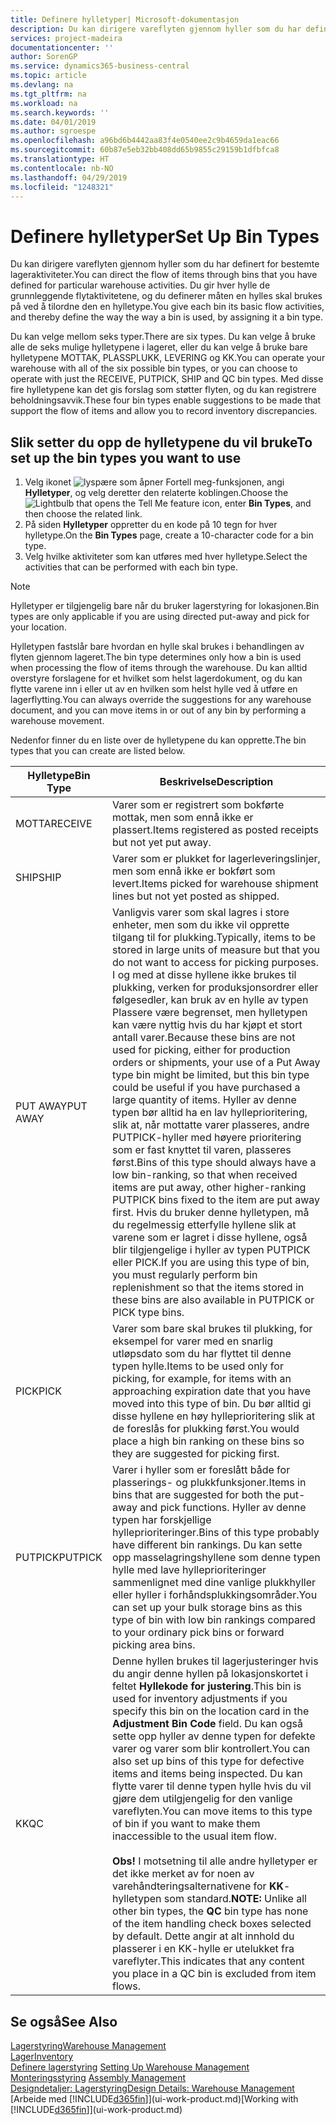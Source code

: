 ```yaml
---
title: Definere hylletyper| Microsoft-dokumentasjon
description: Du kan dirigere vareflyten gjennom hyller som du har definert for bestemte lageraktiviteter. Du gir hver hylle de grunnleggende flytaktivitetene, og du definerer måten en hylles skal brukes på ved å tilordne den en hylletype.
services: project-madeira
documentationcenter: ''
author: SorenGP
ms.service: dynamics365-business-central
ms.topic: article
ms.devlang: na
ms.tgt_pltfrm: na
ms.workload: na
ms.search.keywords: ''
ms.date: 04/01/2019
ms.author: sgroespe
ms.openlocfilehash: a96bd6b4442aa83f4e0540ee2c9b4659da1eac66
ms.sourcegitcommit: 60b87e5eb32bb408dd65b9855c29159b1dfbfca8
ms.translationtype: HT
ms.contentlocale: nb-NO
ms.lasthandoff: 04/29/2019
ms.locfileid: "1248321"
---
```

# <a name="set-up-bin-types"></a><span data-ttu-id="47799-104">Definere hylletyper</span><span class="sxs-lookup"><span data-stu-id="47799-104">Set Up Bin Types</span></span>
<span data-ttu-id="47799-105">Du kan dirigere vareflyten gjennom hyller som du har definert for bestemte lageraktiviteter.</span><span class="sxs-lookup"><span data-stu-id="47799-105">You can direct the flow of items through bins that you have defined for particular warehouse activities.</span></span> <span data-ttu-id="47799-106">Du gir hver hylle de grunnleggende flytaktivitetene, og du definerer måten en hylles skal brukes på ved å tilordne den en hylletype.</span><span class="sxs-lookup"><span data-stu-id="47799-106">You give each bin its basic flow activities, and thereby define the way the way a bin is used, by assigning it a bin type.</span></span>  

<span data-ttu-id="47799-107">Du kan velge mellom seks typer.</span><span class="sxs-lookup"><span data-stu-id="47799-107">There are six types.</span></span> <span data-ttu-id="47799-108">Du kan velge å bruke alle de seks mulige hylletypene i lageret, eller du kan velge å bruke bare hylletypene MOTTAK, PLASSPLUKK, LEVERING og KK.</span><span class="sxs-lookup"><span data-stu-id="47799-108">You can operate your warehouse with all of the six possible bin types, or you can choose to operate with just the RECEIVE, PUTPICK, SHIP and QC bin types.</span></span> <span data-ttu-id="47799-109">Med disse fire hylletypene kan det gis forslag som støtter flyten, og du kan registrere beholdningsavvik.</span><span class="sxs-lookup"><span data-stu-id="47799-109">These four bin types enable suggestions to be made that support the flow of items and allow you to record inventory discrepancies.</span></span>  

## <a name="to-set-up-the-bin-types-you-want-to-use"></a><span data-ttu-id="47799-110">Slik setter du opp de hylletypene du vil bruke</span><span class="sxs-lookup"><span data-stu-id="47799-110">To set up the bin types you want to use</span></span>  
1.  <span data-ttu-id="47799-111">Velg ikonet ![lyspære som åpner Fortell meg-funksjonen](media/ui-search/search_small.png "Fortell hva du vil gjøre"), angi **Hylletyper**, og velg deretter den relaterte koblingen.</span><span class="sxs-lookup"><span data-stu-id="47799-111">Choose the ![Lightbulb that opens the Tell Me feature](media/ui-search/search_small.png "Tell me what you want to do") icon, enter **Bin Types**, and then choose the related link.</span></span>  
2.  <span data-ttu-id="47799-112">På siden **Hylletyper** oppretter du en kode på 10 tegn for hver hylletype.</span><span class="sxs-lookup"><span data-stu-id="47799-112">On the **Bin Types** page, create a 10-character code for a bin type.</span></span>  
3.  <span data-ttu-id="47799-113">Velg hvilke aktiviteter som kan utføres med hver hylletype.</span><span class="sxs-lookup"><span data-stu-id="47799-113">Select the activities that can be performed with each bin type.</span></span>  

> [!NOTE]  
>  <span data-ttu-id="47799-114">Hylletyper er tilgjengelig bare når du bruker lagerstyring for lokasjonen.</span><span class="sxs-lookup"><span data-stu-id="47799-114">Bin types are only applicable if you are using directed put-away and pick for your location.</span></span>  

<span data-ttu-id="47799-115">Hylletypen fastslår bare hvordan en hylle skal brukes i behandlingen av flyten gjennom lageret.</span><span class="sxs-lookup"><span data-stu-id="47799-115">The bin type determines only how a bin is used when processing the flow of items through the warehouse.</span></span> <span data-ttu-id="47799-116">Du kan alltid overstyre forslagene for et hvilket som helst lagerdokument, og du kan flytte varene inn i eller ut av en hvilken som helst hylle ved å utføre en lagerflytting.</span><span class="sxs-lookup"><span data-stu-id="47799-116">You can always override the suggestions for any warehouse document, and you can move items in or out of any bin by performing a warehouse movement.</span></span>  

<span data-ttu-id="47799-117">Nedenfor finner du en liste over de hylletypene du kan opprette.</span><span class="sxs-lookup"><span data-stu-id="47799-117">The bin types that you can create are listed below.</span></span>  

|<span data-ttu-id="47799-118">Hylletype</span><span class="sxs-lookup"><span data-stu-id="47799-118">Bin Type</span></span>|<span data-ttu-id="47799-119">Beskrivelse</span><span class="sxs-lookup"><span data-stu-id="47799-119">Description</span></span>|  
|------------------|---------------------------------------|  
|<span data-ttu-id="47799-120">MOTTA</span><span class="sxs-lookup"><span data-stu-id="47799-120">RECEIVE</span></span>|<span data-ttu-id="47799-121">Varer som er registrert som bokførte mottak, men som ennå ikke er plassert.</span><span class="sxs-lookup"><span data-stu-id="47799-121">Items registered as posted receipts but not yet put away.</span></span>|  
|<span data-ttu-id="47799-122">SHIP</span><span class="sxs-lookup"><span data-stu-id="47799-122">SHIP</span></span>|<span data-ttu-id="47799-123">Varer som er plukket for lagerleveringslinjer, men som ennå ikke er bokført som levert.</span><span class="sxs-lookup"><span data-stu-id="47799-123">Items picked for warehouse shipment lines but not yet posted as shipped.</span></span>|  
|<span data-ttu-id="47799-124">PUT AWAY</span><span class="sxs-lookup"><span data-stu-id="47799-124">PUT AWAY</span></span>|<span data-ttu-id="47799-125">Vanligvis varer som skal lagres i store enheter, men som du ikke vil opprette tilgang til for plukking.</span><span class="sxs-lookup"><span data-stu-id="47799-125">Typically, items to be stored in large units of measure but that you do not want to access for picking purposes.</span></span> <span data-ttu-id="47799-126">I og med at disse hyllene ikke brukes til plukking, verken for produksjonsordrer eller følgesedler, kan bruk av en hylle av typen Plassere være begrenset, men hylletypen kan være nyttig hvis du har kjøpt et stort antall varer.</span><span class="sxs-lookup"><span data-stu-id="47799-126">Because these bins are not used for picking, either for production orders or shipments, your use of a Put Away type bin might be limited, but this bin type could be useful if you have purchased a large quantity of items.</span></span> <span data-ttu-id="47799-127">Hyller av denne typen bør alltid ha en lav hylleprioritering, slik at, når mottatte varer plasseres, andre PUTPICK-hyller med høyere prioritering som er fast knyttet til varen, plasseres først.</span><span class="sxs-lookup"><span data-stu-id="47799-127">Bins of this type should always have a low bin-ranking, so that when received items are put away, other higher-ranking PUTPICK bins fixed to the item are put away first.</span></span> <span data-ttu-id="47799-128">Hvis du bruker denne hylletypen, må du regelmessig etterfylle hyllene slik at varene som er lagret i disse hyllene, også blir tilgjengelige i hyller av typen PUTPICK eller PICK.</span><span class="sxs-lookup"><span data-stu-id="47799-128">If you are using this type of bin, you must regularly perform bin replenishment so that the items stored in these bins are also available in PUTPICK or PICK type bins.</span></span>|  
|<span data-ttu-id="47799-129">PICK</span><span class="sxs-lookup"><span data-stu-id="47799-129">PICK</span></span>|<span data-ttu-id="47799-130">Varer som bare skal brukes til plukking, for eksempel for varer med en snarlig utløpsdato som du har flyttet til denne typen hylle.</span><span class="sxs-lookup"><span data-stu-id="47799-130">Items to be used only for picking, for example, for items with an approaching expiration date that you have moved into this type of bin.</span></span> <span data-ttu-id="47799-131">Du bør alltid gi disse hyllene en høy hylleprioritering slik at de foreslås for plukking først.</span><span class="sxs-lookup"><span data-stu-id="47799-131">You would place a high bin ranking on these bins so they are suggested for picking first.</span></span>|  
|<span data-ttu-id="47799-132">PUTPICK</span><span class="sxs-lookup"><span data-stu-id="47799-132">PUTPICK</span></span>|<span data-ttu-id="47799-133">Varer i hyller som er foreslått både for plasserings- og plukkfunksjoner.</span><span class="sxs-lookup"><span data-stu-id="47799-133">Items in bins that are suggested for both the put-away and pick functions.</span></span> <span data-ttu-id="47799-134">Hyller av denne typen har forskjellige hylleprioriteringer.</span><span class="sxs-lookup"><span data-stu-id="47799-134">Bins of this type probably have different bin rankings.</span></span> <span data-ttu-id="47799-135">Du kan sette opp masselagringshyllene som denne typen hylle med lave hylleprioriteringer sammenlignet med dine vanlige plukkhyller eller hyller i forhåndsplukkingsområder.</span><span class="sxs-lookup"><span data-stu-id="47799-135">You can set up your bulk storage bins as this type of bin with low bin rankings compared to your ordinary pick bins or forward picking area bins.</span></span>|  
|<span data-ttu-id="47799-136">KK</span><span class="sxs-lookup"><span data-stu-id="47799-136">QC</span></span>|<span data-ttu-id="47799-137">Denne hyllen brukes til lagerjusteringer hvis du angir denne hyllen på lokasjonskortet i feltet **Hyllekode for justering**.</span><span class="sxs-lookup"><span data-stu-id="47799-137">This bin is used for inventory adjustments if you specify this bin on the location card in the **Adjustment Bin Code** field.</span></span> <span data-ttu-id="47799-138">Du kan også sette opp hyller av denne typen for defekte varer og varer som blir kontrollert.</span><span class="sxs-lookup"><span data-stu-id="47799-138">You can also set up bins of this type for defective items and items being inspected.</span></span> <span data-ttu-id="47799-139">Du kan flytte varer til denne typen hylle hvis du vil gjøre dem utilgjengelig for den vanlige vareflyten.</span><span class="sxs-lookup"><span data-stu-id="47799-139">You can move items to this type of bin if you want to make them inaccessible to the usual item flow.</span></span><br /><br /> <span data-ttu-id="47799-140">**Obs!** I motsetning til alle andre hylletyper er det ikke merket av for noen av varehåndteringsalternativene for **KK**-hylletypen som standard.</span><span class="sxs-lookup"><span data-stu-id="47799-140">**NOTE:** Unlike all other bin types, the **QC** bin type has none of the item handling check boxes selected by default.</span></span> <span data-ttu-id="47799-141">Dette angir at alt innhold du plasserer i en KK-hylle er utelukket fra vareflyter.</span><span class="sxs-lookup"><span data-stu-id="47799-141">This indicates that any content you place in a QC bin is excluded from item flows.</span></span>|  

## <a name="see-also"></a><span data-ttu-id="47799-142">Se også</span><span class="sxs-lookup"><span data-stu-id="47799-142">See Also</span></span>
[<span data-ttu-id="47799-143">Lagerstyring</span><span class="sxs-lookup"><span data-stu-id="47799-143">Warehouse Management</span></span>](warehouse-manage-warehouse.md)  
[<span data-ttu-id="47799-144">Lager</span><span class="sxs-lookup"><span data-stu-id="47799-144">Inventory</span></span>](inventory-manage-inventory.md)  
<span data-ttu-id="47799-145">[Definere lagerstyring](warehouse-setup-warehouse.md)   </span><span class="sxs-lookup"><span data-stu-id="47799-145">[Setting Up Warehouse Management](warehouse-setup-warehouse.md)   </span></span>  
<span data-ttu-id="47799-146">[Monteringsstyring](assembly-assemble-items.md)  </span><span class="sxs-lookup"><span data-stu-id="47799-146">[Assembly Management](assembly-assemble-items.md)  </span></span>  
[<span data-ttu-id="47799-147">Designdetaljer: Lagerstyring</span><span class="sxs-lookup"><span data-stu-id="47799-147">Design Details: Warehouse Management</span></span>](design-details-warehouse-management.md)  
<span data-ttu-id="47799-148">[Arbeide med [!INCLUDE[d365fin](includes/d365fin_md.md)]](ui-work-product.md)</span><span class="sxs-lookup"><span data-stu-id="47799-148">[Working with [!INCLUDE[d365fin](includes/d365fin_md.md)]](ui-work-product.md)</span></span>
